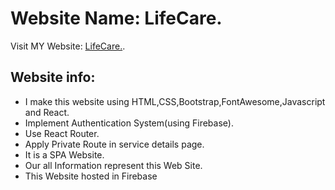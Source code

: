 # Website Name: LifeCare.

Visit MY Website: [LifeCare.](https://life-care-hospital-4f97f.web.app/).

## Website info:

- I make this website using HTML,CSS,Bootstrap,FontAwesome,Javascript and React.
- Implement Authentication System(using Firebase).
- Use React Router.
- Apply Private Route in service details page.
- It is a SPA Website.
- Our all Information represent this Web Site.
- This Website hosted in Firebase

